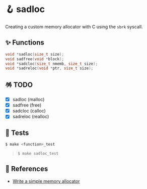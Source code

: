 # 🪝 sadloc

Creating a custom memory allocator with C using the `sbrk` syscall.

## ✨ Functions

```c
void *sadloc(size_t size);
void sadfree(void *block);
void *sadcloc(size_t nmemb, size_t size);
void *sadreloc(void *ptr, size_t size);
```

## 🪅 TODO

- [x] sadloc (malloc)
- [x] sadfree (free)
- [x] sadcloc (calloc)
- [x] sadreloc (realloc)

## 🎠 Tests

```sh
$ make <function>_test
```
> `$ make sadloc_test`

## 📖 References

- [Write a simple memory allocator](https://arjunsreedharan.org/post/148675821737/memory-allocators-101-write-a-simple-memory)